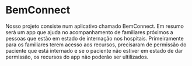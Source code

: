# BemConnect

Nosso projeto consiste num aplicativo chamado BemConnect.
Em resumo será um app que ajuda no acompanhamento de familiares próximos a pessoas que estão em estado de internação nos hospitais.
Primeiramente para os familiares terem acesso aos recursos, precisaram de permissão do paciente que está internado e se o paciente 
não estiver em estado de dar permissão, os recursos do app não poderão ser ultilizados.
